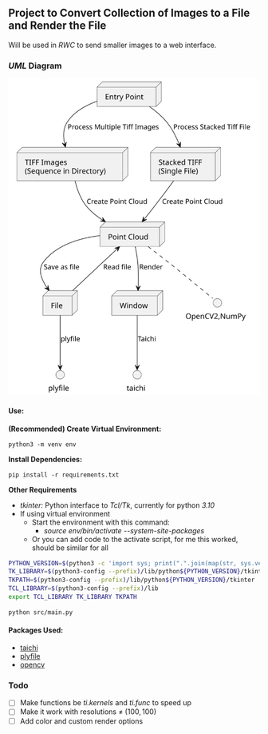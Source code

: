 ## Project to Convert Collection of Images to a File and Render the File

Will be used in *RWC* to send smaller images to a web interface.

### *UML* Diagram

![diagram](./uml/diagram.svg)

#### Use:
**(Recommended) Create Virtual Environment:**
```
python3 -m venv env
```
**Install Dependencies:**
```
pip install -r requirements.txt
```
**Other Requirements**
- *tkinter:* Python interface to *Tcl/Tk*, currently for python *3.10*
- If using virtual environment
	- Start the environment with this command:
		- *source env/bin/activate --system-site-packages*
	- Or you can add code to the activate script, for me this worked, 
	should be similar for all
```sh
PYTHON_VERSION=$(python3 -c 'import sys; print(".".join(map(str, sys.version_info[:2])))')
TK_LIBRARY=$(python3-config --prefix)/lib/python${PYTHON_VERSION}/tkinter
TKPATH=$(python3-config --prefix)/lib/python${PYTHON_VERSION}/tkinter
TCL_LIBRARY=$(python3-config --prefix)/lib
export TCL_LIBRARY TK_LIBRARY TKPATH
```
```
python src/main.py
```

#### Packages Used:
* [taichi](https://github.com/taichi-dev/taichi)
* [plyfile](https://github.com/dranjan/python-plyfile)
* [opencv](https://github.com/opencv/opencv-python)

### Todo
* [ ] Make functions be *ti.kernels* and *ti.func* to speed up
* [ ] Make it work with resolutions $\neq$ $(100, 100)$
* [ ] Add color and custom render options
